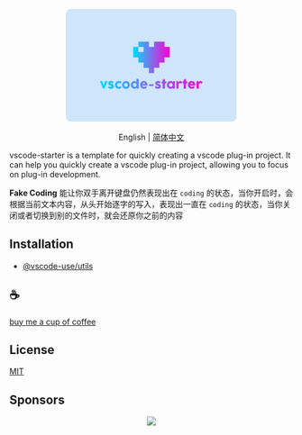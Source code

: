 <p align="center">
<img height="200" src="./assets/kv.png" alt="vscode starter">
</p>
<p align="center"> English | <a href="./README_zh.md">简体中文</a></p>

vscode-starter is a template for quickly creating a vscode plug-in project. It can help you quickly create a vscode plug-in project, allowing you to focus on plug-in development.

<strong>Fake Coding</strong> 能让你双手离开键盘仍然表现出在 `coding` 的状态，当你开启时，会根据当前文本内容，从头开始逐字的写入，表现出一直在 `coding` 的状态，当你关闭或者切换到别的文件时，就会还原你之前的内容

## Installation

- [@vscode-use/utils](https://github.com/vscode-use/utils)

## :coffee:

[buy me a cup of coffee](https://github.com/Simon-He95/sponsor)

## License

[MIT](./license)

## Sponsors

<p align="center">
  <a href="https://cdn.jsdelivr.net/gh/Simon-He95/sponsor/sponsors.svg">
    <img src="https://cdn.jsdelivr.net/gh/Simon-He95/sponsor/sponsors.png"/>
  </a>
</p>
